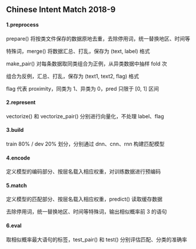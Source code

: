 ## Chinese Intent Match 2018-9

#### 1.preprocess

prepare() 将按类文件保存的数据原地去重，去除停用词，统一替换地区、时间等

特殊词，merge() 将数据汇总、打乱，保存为 (text, label) 格式

make_pair() 对每条数据取同类组合为正例，从异类数据中抽样 fold 次

组合为反例，汇总、打乱，保存为 (text1, text2, flag) 格式

flag 代表 proximity，同类为 1、异类为 0，pred 只限于 [0, 1] 区间

#### 2.represent

vectorize() 和 vectorize_pair() 分别进行向量化，不处理 label、flag

#### 3.build

train 80% / dev 20% 划分，分别通过 dnn、cnn、rnn 构建匹配模型

#### 4.encode

定义模型的编码部分、按层名载入相应权重，对训练数据进行预编码

#### 5.match

定义模型的匹配部分、按层名载入相应权重，predict() 读取缓存数据

去除停用词，统一替换地区、时间等特殊词，输出相似概率前 3 的语句

#### 6.eval

取相似概率最大语句的标签，test_pair() 和 test() 分别评估匹配、分类的准确率